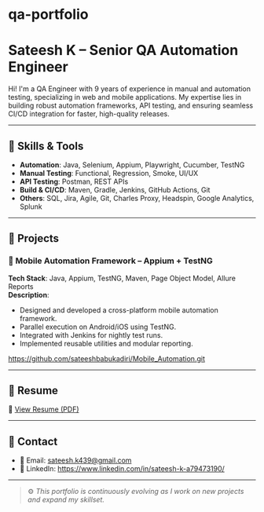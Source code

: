 # qa-portfolio


# Sateesh K – Senior QA Automation Engineer

Hi! I'm a QA Engineer with 9 years of experience in manual and automation testing, specializing in web and mobile applications. My expertise lies in building robust automation frameworks, API testing, and ensuring seamless CI/CD integration for faster, high-quality releases.

---

## 🔧 Skills & Tools

- **Automation**: Java, Selenium, Appium, Playwright, Cucumber, TestNG
- **Manual Testing**: Functional, Regression, Smoke, UI/UX
- **API Testing**: Postman, REST APIs
- **Build & CI/CD**: Maven, Gradle, Jenkins, GitHub Actions, Git
- **Others**: SQL, Jira, Agile, Git, Charles Proxy, Headspin, Google Analytics, Splunk

---

## 🚀 Projects

### 📱 Mobile Automation Framework – Appium + TestNG
**Tech Stack**: Java, Appium, TestNG, Maven, Page Object Model, Allure Reports  
**Description**:  
- Designed and developed a cross-platform mobile automation framework.
- Parallel execution on Android/iOS using TestNG.
- Integrated with Jenkins for nightly test runs.
- Implemented reusable utilities and modular reporting.

https://github.com/sateeshbabukadiri/Mobile_Automation.git


---

## 📄 Resume

📅 [View Resume (PDF)](https://drive.google.com/file/d/1A35el9hTKTTWE_KHHRMIQuOBhZV6ldKe/view?usp=share_link)

---

## 📢 Contact

- 📧 Email: sateesh.k439@gmail.com
- 💼 LinkedIn: https://www.linkedin.com/in/sateesh-k-a79473190/

---

> ⚙️ *This portfolio is continuously evolving as I work on new projects and expand my skillset.*

